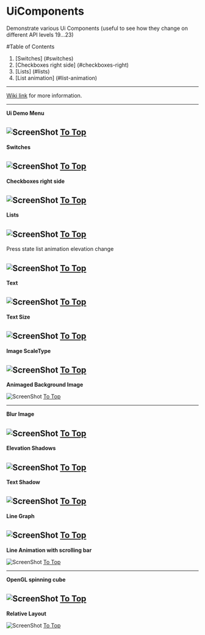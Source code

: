# UiComponents
Demonstrate various Ui Components (useful to see how they change on different API levels 19...23)

<a name="table"></a>
#Table of Contents
1. [Switches] (#switches)
2. [Checkboxes right side] (#checkboxes-right)
3. [Lists] (#lists)
4. [List animation] (#list-animation)

***

[Wiki link](http://landenlabs.com/android/uicomponents/uicomponents.html) for more information.

---
<a name="menu"></a>
**Ui Demo Menu** 

![ScreenShot](https://raw.github.com/landenlabs2/all-UiDemo/master/screenshots/uidemo-menu.png)
[To Top](#table)
---
<a name="switches"></a>
**Switches** 

![ScreenShot](http://landenlabs.com/android/uicomponents/switches.gif)
[To Top](#table)
---
<a name="checkboxes-right"></a>
**Checkboxes right side**
 
![ScreenShot](http://landenlabs.com/android/uicomponents/checkright.gif)
[To Top](#table)
---
<a name="lists"></a>
**Lists**

![ScreenShot](http://landenlabs.com/android/uicomponents/lists.gif)
[To Top](#table)
---
<a name="list-animation"></a>
Press state list animation elevation change 

![ScreenShot](http://landenlabs.com/android/uicomponents/elevation.gif)
[To Top](#table)
---
<a name="text"></a>
**Text**

![ScreenShot](https://raw.github.com/landenlabs/UiComponents/master/screenshots/page1-text.png)
[To Top](#table)
---
<a name="text-size"></a>
**Text Size** 

![ScreenShot](https://raw.github.com/landenlabs2/all-UiDemo/master/screenshots/uidemo-textsize.png)
[To Top](#table)
---
<a name="imagescale"></a>
**Image ScaleType** 

![ScreenShot](https://raw.github.com/landenlabs2/all-UiDemo/master/screenshots/uidemo-imagescale.png)
[To Top](#table)
---
<a name="anim-bg"></a>
**Animaged Background Image** 

![ScreenShot](https://raw.github.com/landenlabs2/all-UiDemo/master/screenshots/uidemo-anim-bg.png)
[To Top](#table)

---
<a name="blur"></a>
**Blur Image** 

![ScreenShot](https://raw.github.com/landenlabs2/all-UiDemo/master/screenshots/uidemo-blur1.png)
[To Top](#table)
---
<a name="elev-shadow"></a>
**Elevation Shadows** 

![ScreenShot](https://raw.github.com/landenlabs2/all-UiDemo/master/screenshots/uidemo-elev-shadow.png)
[To Top](#table)
---
<a name="text-shadow"></a>
**Text Shadow** 

![ScreenShot](https://raw.github.com/landenlabs2/all-UiDemo/master/screenshots/uidemo-text-shadow.png)
[To Top](#table)
---
<a name="line-graph"></a>
**Line Graph** 

![ScreenShot](https://raw.github.com/landenlabs2/all-UiDemo/master/screenshots/uidemo-graph.png)
[To Top](#table)
---
<a name="list-anim"></a>
**Line Animation with scrolling bar** 

![ScreenShot](https://raw.github.com/landenlabs2/all-UiDemo/master/screenshots/uidemo-list-anim.png)
[To Top](#table)

---
<a name="opengl"></a>
**OpenGL spinning cube** 

![ScreenShot](https://raw.github.com/landenlabs2/all-UiDemo/master/screenshots/uidemo-opengl.png)
[To Top](#table)
---
<a name="opengl"></a>
**Relative Layout** 

![ScreenShot](https://raw.github.com/landenlabs2/all-UiDemo/master/screenshots/uidemo-rellayout.png)
[To Top](#table)
